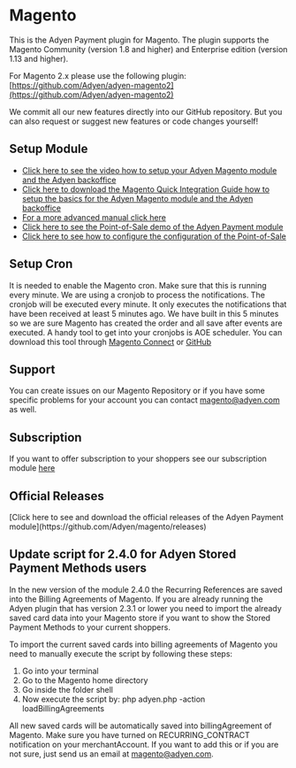 Magento
=======

This is the Adyen Payment plugin for Magento.
The plugin supports the Magento Community (version 1.8 and higher) and Enterprise edition (version 1.13 and higher). 

For Magento 2.x please use the following plugin: [https://github.com/Adyen/adyen-magento2](https://github.com/Adyen/adyen-magento2)

We commit all our new features directly into our GitHub repository.
But you can also request or suggest new features or code changes yourself!

<h2>Setup Module</h2>
<ul>
<li><a target="_blank" href="http://vimeo.com/94005128">Click here to see the video how to setup your Adyen Magento module and the Adyen backoffice</a></li>
<li><a target="_blank" href="https://www.adyen.com/dam/jcr:80ea0213-02cd-43aa-8136-459a471d2a0d/MagentoQuickIntegrationManual.pdf">Click here to download the Magento Quick Integration Guide how to setup the basics for the Adyen Magento module and the Adyen backoffice</a></li>
<li><a target="_blank" href="https://docs.adyen.com/developers/magento#magentointegration">For a more advanced manual click here</a></li>
<li><a target="_blank" href="https://vimeo.com/128983014">Click here to see the Point-of-Sale demo of the Adyen Payment module</a></li>
<li><a target="_blank" href="https://vimeo.com/135459940">Click here to see how to configure the configuration of the Point-of-Sale</a></li>
</ul>

<h2>Setup Cron</h2>
It is needed to enable the Magento cron. Make sure that this is running every minute.
We are using a cronjob to process the notifications. The cronjob will be executed every minute. It only executes the notifications that have been received at least 5 minutes ago. We have built in this 5 minutes so we are sure Magento has created the order and all save after events are executed.
A handy tool to get into your cronjobs is AOE scheduler. You can download this tool through <a href="http://www.magentocommerce.com/magento-connect/aoe-scheduler.html" target="_blank">Magento Connect</a> or <a target="_blank" href="https://github.com/AOEpeople/Aoe_Scheduler/releases">GitHub</a>

<h2>Support</h2>
You can create issues on our Magento Repository or if you have some specific problems for your account you can contact <a href="mailto:magento@adyen.com">magento@adyen.com</a>  as well.

<h2>Subscription</h2>
If you want to offer subscription to your shoppers see our subscription module <a target="_blank" href="https://github.com/Adyen/adyen-magento-subscription">here</a>

<h2>Official Releases</h2>
[Click here to see and download the official releases of the Adyen Payment module](https://github.com/Adyen/magento/releases)

<h2>Update script for 2.4.0 for Adyen Stored Payment Methods users</h2>
In the new version of the module 2.4.0 the Recurring References are saved into the Billing Agreements of Magento.
If you are already running the Adyen plugin that has version 2.3.1 or lower you need to import the already saved card data into your Magento store if you want to show the Stored Payment Methods to your current shoppers.

To import the current saved cards into billing agreements of Magento you need to manually execute the script by following these steps:
1. Go into your terminal
2. Go to the Magento home directory
3. Go inside the folder shell
4. Now execute the script by: php adyen.php -action loadBillingAgreements

All new saved cards will be automatically saved into billingAgreement of Magento. Make sure you have turned on RECURRING_CONTRACT notification on your merchantAccount. If you want to add this or if you are not sure, just send us an email at magento@adyen.com.
